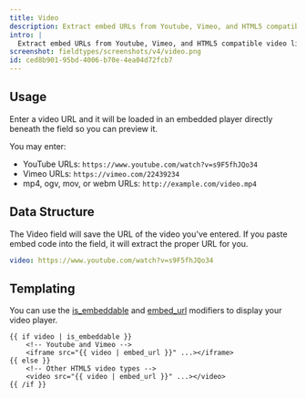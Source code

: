 ```yaml
---
title: Video
description: Extract embed URLs from Youtube, Vimeo, and HTML5 compatible video links and preview them right inline.
intro: |
  Extract embed URLs from Youtube, Vimeo, and HTML5 compatible video links and preview them right inline. Feel free watch the whole thing instead of working – we won't tell.
screenshot: fieldtypes/screenshots/v4/video.png
id: ced8b901-95bd-4006-b70e-4ea04d72fcb7
---
```

## Usage

Enter a video URL and it will be loaded in an embedded player directly beneath the field so you can preview it.

You may enter:

- YouTube URLs: `https://www.youtube.com/watch?v=s9F5fhJQo34`
- Vimeo URLs: `https://vimeo.com/22439234`
- mp4, ogv, mov, or webm URLs: `http://example.com/video.mp4`

## Data Structure

The Video field will save the URL of the video you've entered. If you paste embed code into the field, it will extract the proper URL for you.

``` yaml
video: https://www.youtube.com/watch?v=s9F5fhJQo34
```

## Templating

You can use the [is_embeddable](/modifiers/is_embeddable) and
[embed_url](/modifiers/embed_url) modifiers to display your video player.

```
{{ if video | is_embeddable }}
    <!-- Youtube and Vimeo -->
    <iframe src="{{ video | embed_url }}" ...></iframe>
{{ else }}
    <!-- Other HTML5 video types -->
    <video src="{{ video | embed_url }}" ...></video>
{{ /if }}
```
